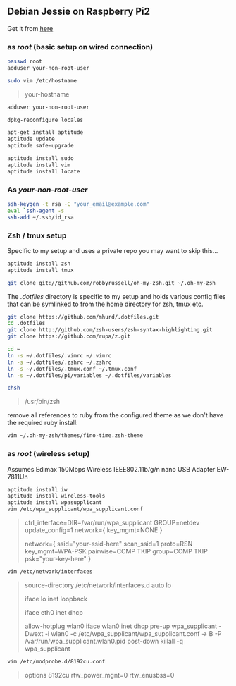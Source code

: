 ## Debian Jessie on Raspberry Pi2

Get it from [here](https://www.collabora.com/about-us/blog/2015/02/03/debian-jessie-on-raspberry-pi-2/)

### as _root_ (basic setup on wired connection)

```bash
passwd root
adduser your-non-root-user
```

```bash
sudo vim /etc/hostname
```

> your-hostname

```bash
adduser your-non-root-user
```

```bash
dpkg-reconfigure locales
```

```bash
apt-get install aptitude
aptitude update
aptitude safe-upgrade
```

```bash
aptitude install sudo
aptitude install vim
aptitude install locate
```
### As _your-non-root-user_

```bash
ssh-keygen -t rsa -C "your_email@example.com"
eval `ssh-agent -s
ssh-add ~/.ssh/id_rsa
```

### Zsh / tmux setup

Specific to my setup and uses a private repo you may want to skip this...

```bash
aptitude install zsh
aptitude install tmux
```

```bash
git clone git://github.com/robbyrussell/oh-my-zsh.git ~/.oh-my-zsh
```

The _.dotfiles_ directory is specific to my setup and holds various config files
that can be symlinked to from the home directory for zsh, tmux etc.

```bash
git clone https://github.com/mhurd/.dotfiles.git
cd .dotfiles
git clone http://github.com/zsh-users/zsh-syntax-highlighting.git
git clone https://github.com/rupa/z.git
```

```bash
cd ~
ln -s ~/.dotfiles/.vimrc ~/.vimrc
ln -s ~/.dotfiles/.zshrc ~/.zshrc
ln -s ~/.dotfiles/.tmux.conf ~/.tmux.conf
ln -s ~/.dotfiles/pi/variables ~/.dotfiles/variables
```

```bash
chsh
```

> /usr/bin/zsh

remove all references to ruby from the configured theme as we don't have the required ruby install:

```bash
vim ~/.oh-my-zsh/themes/fino-time.zsh-theme
```

### as _root_ (wireless setup)

Assumes Edimax 150Mbps Wireless IEEE802.11b/g/n nano USB Adapter
EW-7811Un

```bash
aptitude install iw
aptitude install wireless-tools
aptitude install wpasupplicant
vim /etc/wpa_supplicant/wpa_supplicant.conf
```

> ctrl_interface=DIR=/var/run/wpa_supplicant GROUP=netdev
> update_config=1
> network={
> key_mgmt=NONE
> }
> 
> network={
> ssid="your-ssid-here"
> scan_ssid=1
> proto=RSN
> key_mgmt=WPA-PSK
> pairwise=CCMP TKIP
> group=CCMP TKIP
> psk="your-key-here"
> }

```bash
vim /etc/network/interfaces
```

> source-directory /etc/network/interfaces.d
> auto lo
> 
> iface lo inet loopback
> 
> iface eth0 inet dhcp
> 
> allow-hotplug wlan0
> iface wlan0 inet dhcp
> pre-up wpa_supplicant -Dwext -i wlan0 -c /etc/wpa_supplicant/wpa_supplicant.conf -> B -P /var/run/wpa_supplicant.wlan0.pid
> post-down killall -q wpa_supplicant

```bash
vim /etc/modprobe.d/8192cu.conf
```

> options 8192cu rtw_power_mgnt=0 rtw_enusbss=0
